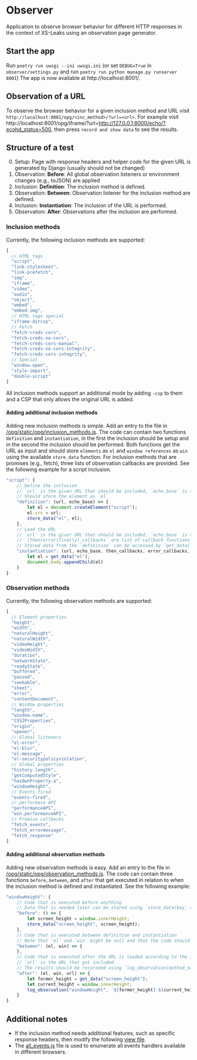 # Observer

Application to observe browser behavior for different HTTP responses in the context of XS-Leaks using an observation page generator.

## Start the app

Run `poetry run uwsgi --ini uwsgi.ini` (or set `DEBUG=True` in `observer/settings.py` and run `poetry run python manage.py runserver 8001`)
The app is now available at http://localhost:8001/.

## Observation of a URL 

To observe the browser behavior for a given inclusion method and URL visit `http://localhost:8001/opg/<inc_method>/?url=<url>`.
For example visit http://localhost:8001/opg/iframe/?url=http://127.0.0.1:8000/echo/?ecohd_status=500, then press `record and show data` to see the results.

## Structure of a test

0. Setup: Page with response headers and helper code for the given URL is generated by Django (usually should not be changed)
1. Observation: **Before**: All global observation listeners or environment changes (e.g., toJSON) are applied
2. Inclusion: **Definition**: The inclusion method is defined.
3. Observation: **Between**: Observation listener for the inclusion method are defined.
4. Inclusion: **Instantiation**: The inclusion of the URL is performed.
5. Observation: **After**: Observations after the inclusion are performed.

### Inclusion methods

Currently, the following inclusion methods are supported: 
```js
[
  // HTML tags
  "script",
  "link-stylesheet",
  "link-prefetch",
  "img",
  "iframe",
  "video",
  "audio",
  "object",
  "embed",
  "embed-img",
  // HTML tags special
  "iframe-dircsp",
  // Fetch
  "fetch-creds-cors",
  "fetch-creds-no-cors",
  "fetch-creds-cors-manual",
  "fetch-creds-no-cors-integrity",
  "fetch-creds-cors-integrity",
  // Special
  "window.open",
  "style-import",
  "double-script"
]
```
All inclusion methods support an additional mode by adding `-csp` to them and a CSP that only allows the original URL is added.

#### Adding additional inclusion methods

Adding new inclusion methods is simple. Add an entry to the file in [/opg/static/opg/inclusion_methods.js](opg/static/opg/inclusion_methods.js).
The code can contain two functions `definition` and `instantiation`, in the first the inclusion should be setup and in the second the inclusion should be performed. Both functions get the URL as input and should store `elements` as `el` and `window references` as `win` using the available `store_data` function. For inclusion methods that are promises (e.g., fetch), three lists of observation callbacks are provided. 
See the following example for a script inclusion.
```js
"script": {
    // Define the inclusion
    // `url` is the given URL that should be included, `echo_base` is the base url of an echo application instance
    // Should store the element as `el`
    "definition": (url, echo_base) => {
        let el = document.createElement("script");
        el.src = url;
        store_data("el", el);
    },
    // Load the URL
    // `url` is the giver URL that should be included, `echo_base` is the base url of an echo application
    // `(then|error|finally)_callbacks` are list of callback functions that should be called if the inclusion method is a promise
    // Stored data from the `definition` can be accessed by `get_data('key')`
    "instantiation": (url, echo_base, then_callbacks, error_callbacks, finally_callbacks) => {
        let el = get_data("el");
        document.body.appendChild(el)
    }
}
```

### Observation methods

Currently, the following observation methods are supported:
```js
[
  // Element properties  
  "height",
  "width",
  "naturalHeight",
  "naturalWidth",
  "videoHeight",
  "videoWidth",
  "duration",
  "networkState",
  "readyState",
  "buffered",
  "paused",
  "seekable",
  "sheet",
  "error",
  "contentDocument",
  // Window properties  
  "length",
  "window.name",
  "CSS2Properties",
  "origin",
  "opener",
  // Global listeners  
  "el-error",
  "el-blur",
  "el-message",
  "el-securitypolicyviolation",
  // Global properties  
  "history.length",
  "getComputedStyle",
  "hasOwnProperty-a",
  "windowHeight",
  // Events fired  
  "events-fired",
  // performace API  
  "performanceAPI",
  "win.performanceAPI",
  // Promise callbacks  
  "fetch_events",
  "fetch_errormessage",
  "fetch_response"
]
```

#### Adding additional observation methods

Adding new observation methods is easy. Add an entry to the file in [/opg/static/opg/observation_methods.js](opg/static/opg/observation_methods.js).
The code can contain three functions `before`, `between`, and `after` that get executed in relation to when the inclusion method is defined and instantiated.
See the following example:
```js
"windowHeight": {
    // Code that is executed before anything
    // Data that is needed later can be stored using `store_data(key, value)`
    "before": () => {
        let screen_height = window.innerHeight;
        store_data("screen_height", screen_height);
    },
    // Code that is executed between definition and instantiation
    // Note that `el` and `win` might be null and that the code should catch all errors    
    "between": (el, win) => {
    },
    // Code that is executed after the URL is loaded according to the inclusion method
    // `url` is the URL that got included
    // The results should be recoreded using `log_observation(method_name, value)`    
    "after": (el, win, url) => {
        let former_height = get_data("screen_height");
        let current_height = window.innerHeight;
        log_observation("windowHeight", `${former_height}-${current_height}`);
    }
}
```

## Additional notes

- If the inclusion method needs additional features, such as specific response headers, then modify the following [view file](opg/views.py).
- The [all_events.js](all_events.js) file is used to enumerate all events handlers available in different browsers.